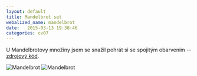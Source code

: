 ```yaml
---
layout: default
title: Mandelbrot set
webalized_name: mandelbrot
date:   2015-03-13 19:38:46
categories: cv07
---
```


U Mandelbrotovy množiny jsem se snažil pohrát si se spojitým obarvením -- [zdrojový kód](https://www.github.com/OndrejSlamecka/iv122/blob/gh-pages/assets/fractals/mandelbrot.py).

![Mandelbrot]({{site.baseurl}}/assets/fractals/mandelbrot.png)
![Mandelbrot]({{site.baseurl}}/assets/fractals/mandelbrot1.png)
